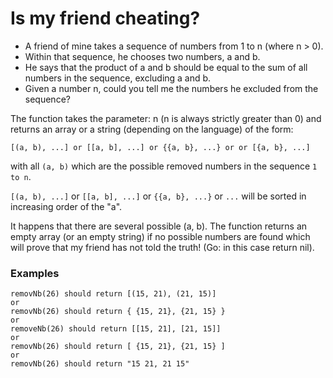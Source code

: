 # Is my friend cheating?
* A friend of mine takes a sequence of numbers from 1 to n (where n > 0).
* Within that sequence, he chooses two numbers, a and b.
* He says that the product of a and b should be equal to the sum of all numbers in the sequence, excluding a and b.
* Given a number n, could you tell me the numbers he excluded from the sequence?

The function takes the parameter: n (n is always strictly greater than 0) and returns an array or a string (depending on the language) of the form:
```
[(a, b), ...] or [[a, b], ...] or {{a, b}, ...} or or [{a, b}, ...]
```
with all `(a, b)` which are the possible removed numbers in the sequence `1 to n`.

`[(a, b), ...]` or `[[a, b], ...]` or `{{a, b}, ...}` or `...` will be sorted in increasing order of the "a".

It happens that there are several possible (a, b). The function returns an empty array (or an empty string) if no possible numbers are found which will prove that my friend has not told the truth! (Go: in this case return nil).

### Examples
```
removNb(26) should return [(15, 21), (21, 15)]
or
removNb(26) should return { {15, 21}, {21, 15} }
or
removeNb(26) should return [[15, 21], [21, 15]]
or
removNb(26) should return [ {15, 21}, {21, 15} ]
or
removNb(26) should return "15 21, 21 15"
```